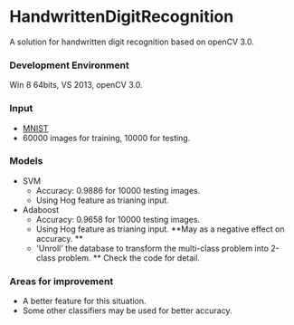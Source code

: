 # HandwrittenDigitRecognition
A solution for handwritten digit recognition based on openCV 3.0.

### Development Environment
Win 8 64bits, VS 2013, openCV 3.0.

### Input
- [MNIST](http://yann.lecun.com/exdb/mnist/)
- 60000 images for training, 10000 for testing.

### Models
- SVM
  - Accuracy: 0.9886 for 10000 testing images.
  - Using Hog feature as trianing input.
- Adaboost
  - Accuracy: 0.9658 for 10000 testing images.
  - Using Hog feature as trianing input. **May as a negative effect on accuracy. **
  - 'Unroll' the database to transform the multi-class problem into 2-class problem. ** Check the code for detail.

### Areas for improvement
- A better feature for this situation.
- Some other classifiers may be used for better accuracy.
